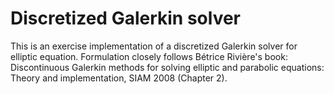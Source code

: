 # Discretized Galerkin solver

This is an exercise implementation of a discretized Galerkin solver for elliptic equation. Formulation closely follows Bétrice Rivière's book: Discontinuous Galerkin methods for solving elliptic and parabolic equations: Theory and implementation, SIAM 2008 (Chapter 2).